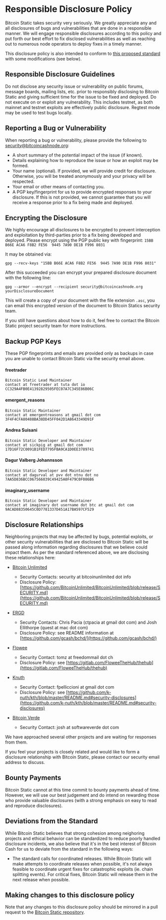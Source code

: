 # Responsible Disclosure Policy

Bitcoin Static takes security very seriously.  We greatly appreciate any and all disclosures of bugs and vulnerabilities that are done in a responsible manner.  We will engage responsible disclosures according to this policy and put forth our best effort to fix disclosed vulnerabilities as well as reaching out to numerous node operators to deploy fixes in a timely manner.

This disclosure policy is also intended to conform to [this proposed standard](https://github.com/RD-Crypto-Spec/Responsible-Disclosure/blob/184391fcbc1bbf3c158c527a841e611ac9ae8388/README.md) with some modifications (see below).

## Responsible Disclosure Guidelines

Do not disclose any security issue or vulnerability on public forums, message boards, mailing lists, etc. prior to responsibly disclosing to Bitcoin Static and giving sufficient time for the issue to be fixed and deployed.
Do not execute on or exploit any vulnerability.  This includes testnet, as both mainnet and testnet exploits are effectively public disclosure.  Regtest mode may be used to test bugs locally.

## Reporting a Bug or Vulnerability

When reporting a bug or vulnerability, please provide the following to security@bitcoincashnode.org:

* A short summary of the potential impact of the issue (if known).
* Details explaining how to reproduce the issue or how an exploit may be formed.
* Your name (optional).  If provided, we will provide credit for disclosure.  Otherwise, you will be treated anonymously and your privacy will be respected.
* Your email or other means of contacting you.
* A PGP key/fingerprint for us to provide encrypted responses to your disclosure.  If this is not provided, we cannot guarantee that you will receive a response prior to a fix being made and deployed.

## Encrypting the Disclosure

We highly encourage all disclosures to be encrypted to prevent interception and exploitation by third-parties prior to a fix being developed and deployed.  Please encrypt using the PGP public key with fingerprint: `15BB B66E ACA6 F8B2 FE56  9445 7A90 DE1B F996 8031`

It may be obtained via:
```
gpg --recv-keys "15BB B66E ACA6 F8B2 FE56  9445 7A90 DE1B F996 8031"
```

After this succeeded you can encrypt your prepared disclosure document with the following line:

```
gpg --armor --encrypt --recipient security@bitcoincashnode.org yourDisclosureDocument
```

This will create a copy of your document with the file extension `.asc`, you can email this encrypted version of the document to Bitcoin Statics security team.

If you still have questions about how to do it, feel free to contact the Bitcoin Static project security team for more instructions.

## Backup PGP Keys

These PGP fingerprints and emails are provided only as backups in case you are unable to contact Bitcoin Static via the security email above.

#### freetrader
```
Bitcoin Static Lead Maintainer
contact at freetrader at tuta dot io
CC329A4FB0E41392829505FEC07A7C345E86B06C
```

#### emergent_reasons
```
Bitcoin Static Maintainer
contact at emergentreasons at gmail dot com
3F4F4CFA80488BA38DD45FF042D1A8643349D91F
```

#### Andrea Suisani
```
Bitcoin Static Developer and Maintainer
contact at sickpig at gmail dot com
17D16F72C0091B1FED7795FBA9CA1D0EE3789741
```

#### Dagur Valberg Johannsson
```
Bitcoin Static Developer and Maintainer
contact at dagurval at pvv dot ntnu dot no
7AA5D836BCC067566039C49425A0F479C0F086B6
```

#### imaginary_username
```
Bitcoin Static Developer and Maintainer
contact at imaginary dot username dot btc at gmail dot com
9ACAD88350645C0D7781337D451A17BA597CF529
```

## Disclosure Relationships

Neighboring projects that may be affected by bugs, potential exploits, or other security vulnerabilities that are disclosed to Bitcoin Static will be passed along information regarding disclosures that we believe could impact them.  As per the standard referenced above, we are disclosing these relationships here:

* [Bitcoin Unlimited](https://www.bitcoinunlimited.info)
    * Security Contacts: security at bitcoinunlimited dot info
    * Disclosure Policy: [https://github.com/BitcoinUnlimited/BitcoinUnlimited/blob/release/SECURITY.md](https://github.com/BitcoinUnlimited/BitcoinUnlimited/blob/release/SECURITY.md)

* [ERGD](https://bchd.cash)
    * Security Contacts: Chris Pacia (ctpacia at gmail dot com) and Josh Ellithorpe (quest at mac dot com)
    * Disclosure Policy: see README information at [https://github.com/gcash/bchd/](https://github.com/gcash/bchd/)

* [Flowee](https://flowee.org)
    * Security Contact: tomz at freedommail dot ch
    * Disclosure Policy: see [https://gitlab.com/FloweeTheHub/thehub](https://gitlab.com/FloweeTheHub/thehub)

* [Knuth](https://github.com/k-nuth/kth/)
    * Security Contact: fpelliccioni at gmail dot com
    * Disclosure Policy: see [https://github.com/k-nuth/kth/blob/master/README.md#security-disclosures](https://github.com/k-nuth/kth/blob/master/README.md#security-disclosures)

* [Bitcoin Verde](https://github.com/SoftwareVerde/bitcoin-verde/)
    * Security Contact: josh at softwareverde dot com

We have approached several other projects and are waiting for responses from them.

If you feel your projects is closely related and would like to form a disclosure relationship with Bitcoin Static,
please contact our security email address to discuss.

## Bounty Payments

Bitcoin Static cannot at this time commit to bounty payments ahead of time.  However, we will use our best judgement and do intend on rewarding those who provide valuable disclosures (with a strong emphasis on easy to read and reproduce disclosures).

## Deviations from the Standard

While Bitcoin Static believes that strong cohesion among neighoring projects and ethical behavior can be standardized to reduce poorly handled disclosure incidents, we also believe that it's in the best interest of Bitcoin Cash for us to deviate from the standard in the following ways:

* The standard calls for coordinated releases. While Bitcoin Static will make attempts to coordinate releases when possible, it's not always feasible to coordinate urgent fixes for catastrophic exploits (ie. chain splitting events).  For critical fixes, Bitcoin Static will release them in the next release when possible.

## Making changes to this disclosure policy

Note that any changes to this disclosure policy should be mirrored in a pull request to the [Bitcoin Static repository](https://gitlab.com/bitcoin-cash-node/bitcoin-cash-node).
